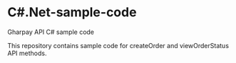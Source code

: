 C#.Net-sample-code
==================

Gharpay API C# sample code

This repository contains sample code for createOrder and viewOrderStatus API methods.
